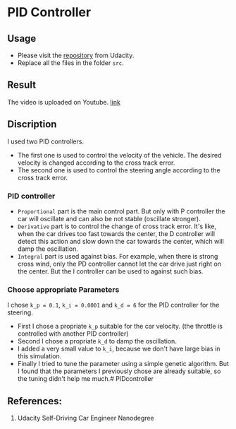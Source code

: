 # PID Controller

## Usage

* Please visit the [repository](https://github.com/udacity/CarND-PID-Control-Project) from Udacity.
* Replace all the files in the folder `src`.

## Result

The video is uploaded on Youtube. [link](https://www.youtube.com/watch?v=kO8BKBIiQGM&list=PLNDTbGbATLcED0iX8K-zY3vrNbwhxV8gC&index=4)

## Discription

I used two PID controllers. 

* The first one is used to control the velocity of the vehicle. The desired velocity is changed according to the cross track error.
* The second one is used to control the steering angle according to the cross track error.

### PID controller

* ``Proportional`` part is the main control part. But only with P controller the car will oscillate and can also be not stable (oscillate stronger).
* ``Derivative`` part is to control the change of cross track error. It's like, when the car drives too fast towards the center, the D controller will detect this action and slow down the car towards the center, which will damp the oscillation.
* ``Integral`` part is used against bias. For example, when there is strong cross wind, only the PD controller cannot let the car drive just right on the center. But the I controller can be used to against such bias.

### Choose appropriate Parameters

I chose ``k_p = 0.1``, ``k_i = 0.0001`` and ``k_d = 6`` for the PID controller for the steering. 
* First I chose a propriate ``k_p`` suitable for the car velocity. (the throttle is controlled with another PID controller)
* Second I chose a propriate ``k_d`` to damp the oscillation.
* I added a very small value to ``k_i``, because we don't have large bias in this simulation.
* Finally I tried to tune the parameter using a simple genetic algorithm. But I found that the parameters I previously chose are already suitable, so the tuning didn't help me much.# PIDcontroller

## References:

1. Udacity Self-Driving Car Engineer Nanodegree
